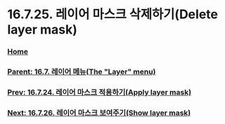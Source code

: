 # 16.7.25. 레이어 마스크 삭제하기(Delete layer mask)

### [Home](./00-home.md)
### [Parent: 16.7. 레이어 메뉴(The "Layer" menu)](./16-07-00-the-layer-menu.md)
### [Prev: 16.7.24. 레이어 마스크 적용하기(Apply layer mask)](./16-07-24-apply_layer_mask.md)
### [Next: 16.7.26. 레이어 마스크 보여주기(Show layer mask)](./16-07-26-show_layer_mask.md)
